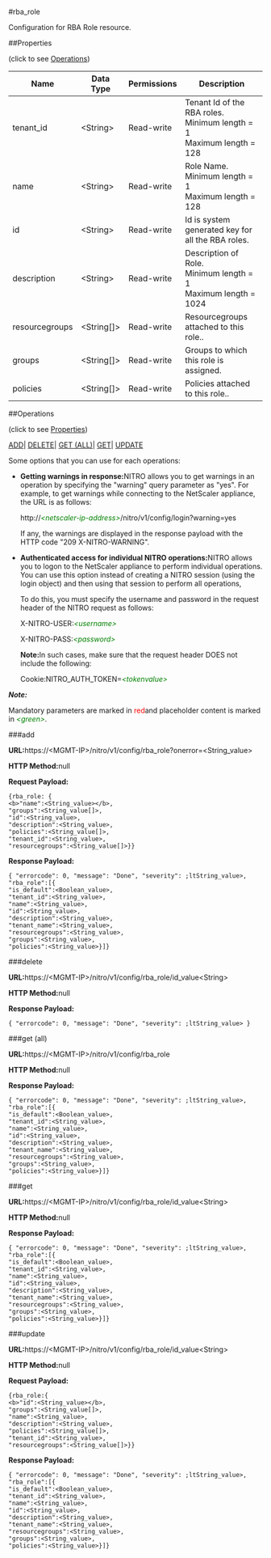 #rba_role

Configuration for RBA Role resource.


##Properties 
<span>(click to see [Operations](#opera))</span>


<table><thead><tr><th>Name</th><th>Data Type</th><th>Permissions</th><th>Description</th></tr></thead><tbody><tr><td>tenant_id</td><td>&lt;String></td><td>Read-write</td><td>Tenant Id of the RBA roles.<br>Minimum length = 1<br>Maximum length = 128</td></tr><tr><td>name</td><td>&lt;String></td><td>Read-write</td><td>Role Name.<br>Minimum length = 1<br>Maximum length = 128</td></tr><tr><td>id</td><td>&lt;String></td><td>Read-write</td><td>Id is system generated key for all the RBA roles.</td></tr><tr><td>description</td><td>&lt;String></td><td>Read-write</td><td>Description of Role.<br>Minimum length = 1<br>Maximum length = 1024</td></tr><tr><td>resourcegroups</td><td>&lt;String[]></td><td>Read-write</td><td>Resourcegroups attached to this role..</td></tr><tr><td>groups</td><td>&lt;String[]></td><td>Read-write</td><td>Groups to which this role is assigned.</td></tr><tr><td>policies</td><td>&lt;String[]></td><td>Read-write</td><td>Policies attached to this role..</td></tr></tbody></table>
##Operations 
<span>(click to see [Properties](#prope))</span>


[ADD]()| [DELETE](#d)| [GET (ALL)](#get-)| [GET]()| [UPDATE](#u)


Some options that you can use for each operations:
<ul><li><p><b>Getting warnings in response:</b>NITRO allows you to get warnings in an operation by specifying the "warning" query parameter as "yes". For example, to get warnings while connecting to the NetScaler appliance, the URL is as follows:</p><p>http://<span style="color:green;font-style:italic;">&lt;netscaler-ip-address&gt;</span>/nitro/v1/config/login?warning=yes</p><p>If any, the warnings are displayed in the response payload with the HTTP code "209 X-NITRO-WARNING".</p></li><li><p><b>Authenticated access for individual NITRO operations:</b>NITRO allows you to logon to the NetScaler appliance to perform individual operations. You can use this option instead of creating a NITRO session (using the login object) and then using that session to perform all operations,</p><p>To do this, you must specify the username and password in the request header of the NITRO request as follows:</p><p>X-NITRO-USER:<span style="color:green;font-style:italic;">&lt;username&gt;</span></p><p>X-NITRO-PASS:<span style="color:green;font-style:italic;">&lt;password&gt;</span></p><p><b>Note:</b>In such cases, make sure that the request header DOES not include the following:</p><p>Cookie:NITRO_AUTH_TOKEN=<span style="color:green;font-style:italic;">&lt;tokenvalue&gt;</span></p></li></ul>



***Note:*** 
Mandatory parameters are marked in <span style="color:#FF0000;">red</span>and placeholder content is marked in <span style="color:green;font-style:italic">&lt;green&gt;</span>.

###add



<b>URL:</b>https://&lt;MGMT-IP&gt;/nitro/v1/config/rba_role?onerror=&lt;String_value&gt;
<b>HTTP Method:</b>null
<b>Request Payload: </b>```{rba_role: {<b>"name":<String_value></b>,"groups":<String_value[]>,"id":<String_value>,"description":<String_value>,"policies":<String_value[]>,"tenant_id":<String_value>,"resourcegroups":<String_value[]>}}```
<b>Response Payload: </b>```{ "errorcode": 0, "message": "Done", "severity": ;ltString_value>, "rba_role":[{"is_default":<Boolean_value>,"tenant_id":<String_value>,"name":<String_value>,"id":<String_value>,"description":<String_value>,"tenant_name":<String_value>,"resourcegroups":<String_value>,"groups":<String_value>,"policies":<String_value>}]}```



###delete



<b>URL:</b>https://&lt;MGMT-IP&gt;/nitro/v1/config/rba_role/id_value&lt;String&gt;
<b>HTTP Method:</b>null
<b>Response Payload: </b>```{ "errorcode": 0, "message": "Done", "severity": ;ltString_value> }```



###get (all)



<b>URL:</b>https://&lt;MGMT-IP&gt;/nitro/v1/config/rba_role
<b>HTTP Method:</b>null
<b>Response Payload: </b>```{ "errorcode": 0, "message": "Done", "severity": ;ltString_value>, "rba_role":[{"is_default":<Boolean_value>,"tenant_id":<String_value>,"name":<String_value>,"id":<String_value>,"description":<String_value>,"tenant_name":<String_value>,"resourcegroups":<String_value>,"groups":<String_value>,"policies":<String_value>}]}```



###get



<b>URL:</b>https://&lt;MGMT-IP&gt;/nitro/v1/config/rba_role/id_value&lt;String&gt;
<b>HTTP Method:</b>null
<b>Response Payload: </b>```{ "errorcode": 0, "message": "Done", "severity": ;ltString_value>, "rba_role":[{"is_default":<Boolean_value>,"tenant_id":<String_value>,"name":<String_value>,"id":<String_value>,"description":<String_value>,"tenant_name":<String_value>,"resourcegroups":<String_value>,"groups":<String_value>,"policies":<String_value>}]}```



###update



<b>URL:</b>https://&lt;MGMT-IP&gt;/nitro/v1/config/rba_role/id_value&lt;String&gt;
<b>HTTP Method:</b>null
<b>Request Payload: </b>```{rba_role:{<b>"id":<String_value></b>,"groups":<String_value[]>,"name":<String_value>,"description":<String_value>,"policies":<String_value[]>,"tenant_id":<String_value>,"resourcegroups":<String_value[]>}}```
<b>Response Payload: </b>```{ "errorcode": 0, "message": "Done", "severity": ;ltString_value>, "rba_role":[{"is_default":<Boolean_value>,"tenant_id":<String_value>,"name":<String_value>,"id":<String_value>,"description":<String_value>,"tenant_name":<String_value>,"resourcegroups":<String_value>,"groups":<String_value>,"policies":<String_value>}]}```



